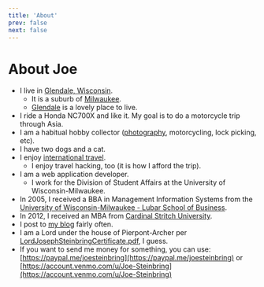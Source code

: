 ```yaml
---
title: 'About'
prev: false
next: false
---
```


# About Joe

* I live in [Glendale, Wisconsin](http://www.glendale-wi.org/).
	* It is a suburb of [Milwaukee](https://city.milwaukee.gov/).
	* [Glendale](https://en.wikipedia.org/wiki/Glendale,_Wisconsin) is a lovely place to live.
* I ride a Honda NC700X and like it. My goal is to do a motorcycle trip through Asia.
* I am a habitual hobby collector ([photography](https://jws.pictures/), motorcycling, lock picking, etc).
* I have two dogs and a cat.
* I enjoy [international travel](/travel).
	* I enjoy travel hacking, too (it is how I afford the trip).
* I am a web application developer.
	* I work for the Division of Student Affairs at the University of Wisconsin-Milwaukee.
* In 2005, I received a BBA in Management Information Systems from the [University of Wisconsin-Milwaukee - Lubar School of Business](https://uwm.edu/business/).
* In 2012, I received an MBA from [Cardinal Stritch University](https://stritch.edu/).
* I post to [my blog](https://jws.news/) fairly often.
* I am a Lord under the house of Pierpont-Archer per [LordJosephSteinbringCertificate.pdf](/pdf/LordJosephSteinbringCertificate.pdf), I guess.
* If you want to send me money for something, you can use: [https://paypal.me/joesteinbring](https://paypal.me/joesteinbring) or [https://account.venmo.com/u/Joe-Steinbring](https://account.venmo.com/u/Joe-Steinbring)
